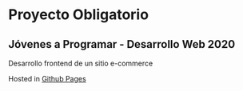# Proyecto Obligatorio
## Jóvenes a Programar - Desarrollo Web 2020

Desarrollo frontend de un sitio e-commerce

Hosted in [Github Pages](https://htorresbobbio.github.io/JaP-Market_Frontend/)
